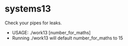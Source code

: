 # systems13
Check your pipes for leaks.

* USAGE: ./work13 [number_for_maths]
* Running ./work13 will default number_for_maths to 15 
